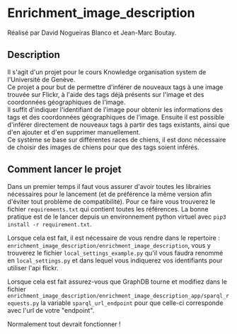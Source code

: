 # Enrichment_image_description

Réalisé par David Nogueiras Blanco et Jean-Marc Boutay.

## Description

Il s'agit d'un projet pour le cours Knowledge organisation system de l'Université de Genève.  
Ce projet a pour but de permettre d'inférer de nouveaux tags à une image trouvée sur Flickr, à l'aide des tags déjà présents sur l'image et des coordonnées géographiques de l'image.  
Il suffit d'indiquer l'identifiant de l'image pour obtenir les informations des tags et des coordonnées géographiques de l'image. Ensuite il est possible d'inférer directement de nouveaux tags à partir des tags existants, ainsi que d'en ajouter et d'en supprimer manuellement.  
Ce système se base sur différentes races de chiens, il est donc nécessaire de choisir des images de chiens pour que des tags soient inférés.  

## Comment lancer le projet

Dans un premier temps il faut vous assurer d'avoir toutes les librairies nécessaires pour le lancement (et de préférence la même version afin d'éviter tout problème de compatibilité).
Pour ce faire vous trouverez le fichier ```requirements.txt``` qui contient toutes les références. La bonne pratique est de le lancer depuis un environnement python virtuel avec ```pip3 install -r requirement.txt```.

Lorsque cela est fait, il est nécessaire de vous rendre dans le repertoire : ```enrichment_image_description/enrichment_image_description```, vous y trouverez le fichier ```local_settings_example.py``` qu'il vous faudra renommé en ```local_settings.py``` et dans lequel vous indiquerez vos identifiants pour utiliser l'api flickr.

Lorsque cela est fait assurez-vous que GraphDB tourne et modifiez dans le fichier ```enrichment_image_description/enrichment_image_description_app/sparql_requests.py``` la variable ```sparql_url_endpoint``` pour que celle-ci corresponde avec l'url de votre "endpoint".

Normalement tout devrait fonctionner !
